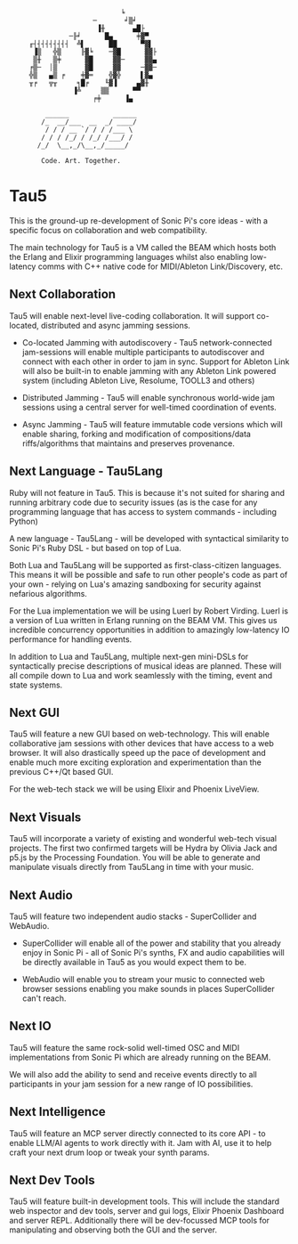 
                                ╘
                         ─       ╛▒╛
                          ▐╫       ▄█├
                   ─╟╛      █▄      ╪▓▀
         ╓┤┤┤┤┤┤┤┤┤  ╩▌      ██      ▀▓▌
          ▐▒   ╬▒     ╟▓╘    ─▓█      ▓▓├
          ▒╫   ▒╪      ▓█     ▓▓─     ▓▓▄
         ╒▒─  │▒       ▓█     ▓▓     ─▓▓─
         ╬▒   ▄▒ ╒    ╪▓═    ╬▓╬     ▌▓▄
         ╥╒   ╦╥     ╕█╒    ╙▓▐     ▄▓╫
                    ▐╩     ▒▒      ▀▀
                         ╒╪      ▐▄

             ______           ______
            /_  __/___  __  _/ ____/
             / / / __ `/ / / /___ \
            / / / /_/ / /_/ /___/ /
           /_/  \__,_/\__,_/_____/

            Code. Art. Together.


# Tau5

This is the ground-up re-development of Sonic Pi's core ideas - with a specific focus on collaboration and web compatibility.

The main technology for Tau5 is a VM called the BEAM which hosts both the Erlang and Elixir programming languages whilst also enabling low-latency comms with C++ native code for MIDI/Ableton Link/Discovery, etc.

## Next Collaboration

Tau5 will enable next-level live-coding collaboration. It will support co-located, distributed and async jamming sessions.

* Co-located Jamming with autodiscovery - Tau5 network-connected jam-sessions will enable multiple participants to autodiscover and connect with each other in order to jam in sync. Support for Ableton Link will also be built-in to enable jamming with any Ableton Link powered system (including Ableton Live, Resolume, TOOLL3 and others)

* Distributed Jamming - Tau5 will enable synchronous world-wide jam sessions using a central server for well-timed coordination of events.

* Async Jamming - Tau5 will feature immutable code versions which will enable sharing, forking and modification of compositions/data riffs/algorithms that maintains and preserves provenance.

## Next Language - Tau5Lang

Ruby will not feature in Tau5. This is because it's not suited for sharing and running arbitrary code due to security issues (as is the case for any programming language that has access to system commands - including Python)

A new language - Tau5Lang - will be developed with syntactical similarity to Sonic Pi's Ruby DSL - but based on top of Lua.

Both Lua and Tau5Lang will be supported as first-class-citizen languages. This means it will be possible and safe to run other people's code as part of your own - relying on Lua's amazing sandboxing for security against nefarious algorithms.

For the Lua implementation we will be using Luerl by Robert Virding. Luerl is a version of Lua written in Erlang running on the BEAM VM. This gives us incredible concurrency opportunities in addition to amazingly low-latency IO performance for handling events.

In addition to Lua and Tau5Lang, multiple next-gen mini-DSLs for syntactically precise descriptions of musical ideas are planned. These will all compile down to Lua and work seamlessly with the timing, event and state systems.

## Next GUI

Tau5 will feature a new GUI based on web-technology. This will enable collaborative jam sessions with other devices that have access to a web browser. It will also drastically speed up the pace of development and enable much more exciting exploration and experimentation than the previous C++/Qt based GUI.

For the web-tech stack we will be using Elixir and Phoenix LiveView.

## Next Visuals

Tau5 will incorporate a variety of existing and wonderful web-tech visual projects. The first two confirmed targets will be Hydra by Olivia Jack and p5.js by the Processing Foundation. You will be able to generate and manipulate visuals directly from Tau5Lang in time with your music.

## Next Audio

Tau5 will feature two independent audio stacks - SuperCollider and WebAudio.

* SuperCollider will enable all of the power and stability that you already enjoy in Sonic Pi - all of Sonic Pi's synths, FX and audio capabilities will be directly available in Tau5 as you would expect them to be.

* WebAudio will enable you to stream your music to connected web browser sessions enabling you make sounds in places SuperCollider can't reach.

## Next IO

Tau5 will feature the same rock-solid well-timed OSC and MIDI implementations from Sonic Pi which are already running on the BEAM.

We will also add the ability to send and receive events directly to all participants in your jam session for a new range of IO possibilities.

## Next Intelligence

Tau5 will feature an MCP server directly connected to its core API - to enable LLM/AI agents to work directly with it. Jam with AI, use it to help craft your next drum loop or tweak your synth params.

## Next Dev Tools

Tau5 will feature built-in development tools. This will include the standard web inspector and dev tools, server and gui logs, Elixir Phoenix Dashboard and server REPL. Additionally there will be dev-focussed MCP tools for manipulating and observing both the GUI and the server.
